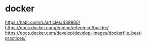 # docker

https://habr.com/ru/articles/439980/ <br />
https://docs.docker.com/engine/reference/builder/<br />
https://docs.docker.com/develop/develop-images/dockerfile_best-practices/ <br /> 
